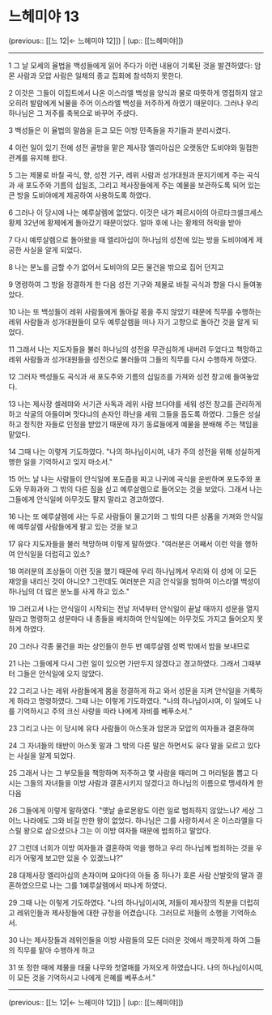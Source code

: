 # 느헤미야 13

(previous:: [[느 12|← 느헤미야 12]]) | (up:: [[느헤미야]])

***




1 
그 날 모세의 율법을 백성들에게 읽어 주다가 이런 내용이 기록된 것을 발견하였다: 암몬 사람과 모압 사람은 일체의 종교 집회에 참석하지 못한다. 



2 
이것은 그들이 이집트에서 나온 이스라엘 백성을 양식과 물로 따뜻하게 영접하지 않고 오히려 발람에게 뇌물을 주어 이스라엘 백성을 저주하게 하였기 때문이다. 그러나 우리 하나님은 그 저주를 축복으로 바꾸어 주셨다. 



3 
백성들은 이 율법의 말씀을 듣고 모든 이방 민족들을 자기들과 분리시켰다. 



4 
이런 일이 있기 전에 성전 골방을 맡은 제사장 엘리아십은 오랫동안 도비야와 밀접한 관계를 유지해 왔다. 



5 
그는 제물로 바칠 곡식, 향, 성전 기구, 레위 사람과 성가대원과 문지기에게 주는 곡식과 새 포도주와 기름의 십일조, 그리고 제사장들에게 주는 예물을 보관하도록 되어 있는 큰 방을 도비야에게 제공하여 사용하도록 하였다. 



6 
그러나 이 당시에 나는 예루살렘에 없었다. 이것은 내가 페르시아의 아르타크셀크세스황제 32년에 황제에게 돌아갔기 때문이었다. 얼마 후에 나는 황제의 허락을 받아 



7 
다시 예루살렘으로 돌아왔을 때 엘리아십이 하나님의 성전에 있는 방을 도비야에게 제공한 사실을 알게 되었다. 



8 
나는 분노를 금할 수가 없어서 도비야의 모든 물건을 밖으로 집어 던지고 



9 
명령하여 그 방을 정결하게 한 다음 성전 기구와 제물로 바칠 곡식과 향을 다시 들여놓았다. 



10 
나는 또 백성들이 레위 사람들에게 돌아갈 몫을 주지 않았기 때문에 직무를 수행하는 레위 사람들과 성가대원들이 모두 예루살렘을 떠나 자기 고향으로 돌아간 것을 알게 되었다. 



11 
그래서 나는 지도자들을 불러 하나님의 성전을 무관심하게 내버려 두었다고 책망하고 레위 사람들과 성가대원들을 성전으로 불러들여 그들의 직무를 다시 수행하게 하였다. 



12 
그러자 백성들도 곡식과 새 포도주와 기름의 십일조를 가져와 성전 창고에 들여놓았다. 



13 
나는 제사장 셀레먀와 서기관 사독과 레위 사람 브다야를 세워 성전 창고를 관리하게 하고 삭굴의 아들이며 맛다냐의 손자인 하난을 세워 그들을 돕도록 하였다. 그들은 성실하고 정직한 자들로 인정을 받았기 때문에 자기 동료들에게 예물을 분배해 주는 책임을 맡았다. 



14 
그때 나는 이렇게 기도하였다. "나의 하나님이시여, 내가 주의 성전을 위해 성실하게 행한 일을 기억하시고 잊지 마소서." 



15 
어느 날 나는 사람들이 안식일에 포도즙을 짜고 나귀에 곡식을 운반하며 포도주와 포도와 무화과와 그 밖의 다른 짐을 싣고 예루살렘으로 들어오는 것을 보았다. 그래서 나는 그들에게 안식일에 아무것도 팔지 말라고 경고하였다. 



16 
나는 또 예루살렘에 사는 두로 사람들이 물고기와 그 밖의 다른 상품을 가져와 안식일에 예루살렘 사람들에게 팔고 있는 것을 보고 



17 
유다 지도자들을 불러 책망하며 이렇게 말하였다. "여러분은 어째서 이런 악을 행하여 안식일을 더럽히고 있소? 



18 
여러분의 조상들이 이런 짓을 했기 때문에 우리 하나님께서 우리와 이 성에 이 모든 재앙을 내리신 것이 아니오? 그런데도 여러분은 지금 안식일을 범하여 이스라엘 백성이 하나님의 더 많은 분노를 사게 하고 있소." 



19 
그러고서 나는 안식일이 시작되는 전날 저녁부터 안식일이 끝날 때까지 성문을 열지 말라고 명령하고 성문마다 내 종들을 배치하여 안식일에는 아무것도 가지고 들어오지 못하게 하였다. 



20 
그러나 각종 물건을 파는 상인들이 한두 번 예루살렘 성벽 밖에서 밤을 보내므로 



21 
나는 그들에게 다시 그런 일이 있으면 가만두지 않겠다고 경고하였다. 그래서 그때부터 그들은 안식일에 오지 않았다. 



22 
그리고 나는 레위 사람들에게 몸을 정결하게 하고 와서 성문을 지켜 안식일을 거룩하게 하라고 명령하였다. 그때 나는 이렇게 기도하였다. "나의 하나님이시여, 이 일에도 나를 기억하시고 주의 크신 사랑을 따라 나에게 자비를 베푸소서." 



23 
그리고 나는 이 당시에 유다 사람들이 아스돗과 암몬과 모압의 여자들과 결혼하여 



24 
그 자녀들의 태반이 아스돗 말과 그 밖의 다른 말은 하면서도 유다 말을 모르고 있다는 사실을 알게 되었다. 



25 
그래서 나는 그 부모들을 책망하며 저주하고 몇 사람을 때리며 그 머리털을 뽑고 다시는 그들의 자녀들을 이방 사람과 결혼시키지 않겠다고 하나님의 이름으로 맹세하게 한 다음 



26 
그들에게 이렇게 말하였다. "옛날 솔로몬왕도 이런 일로 범죄하지 않았느냐? 세상 그 어느 나라에도 그와 비길 만한 왕이 없었다. 하나님은 그를 사랑하셔서 온 이스라엘을 다스릴 왕으로 삼으셨으나 그는 이 이방 여자들 때문에 범죄하고 말았다. 



27 
그런데 너희가 이방 여자들과 결혼하여 악을 행하고 우리 하나님께 범죄하는 것을 우리가 어떻게 보고만 있을 수 있겠느냐?" 



28 
대제사장 엘리아십의 손자이며 요야다의 아들 중 하나가 호론 사람 산발랏의 딸과 결혼하였으므로 나는 그를 1예루살렘에서 떠나게 하였다. 



29 
그때 나는 이렇게 기도하였다. "나의 하나님이시여, 저들이 제사장의 직분을 더럽히고 레위인들과 제사장들에 대한 규정을 어겼습니다. 그러므로 저들의 소행을 기억하소서. 



30 
나는 제사장들과 레위인들을 이방 사람들의 모든 더러운 것에서 깨끗하게 하여 그들의 직무를 맡아 수행하게 하고 



31 
또 정한 때에 제물을 태울 나무와 첫열매를 가져오게 하였습니다. 나의 하나님이시여, 이 모든 것을 기억하시고 나에게 은혜를 베푸소서."

***

(previous:: [[느 12|← 느헤미야 12]]) | (up:: [[느헤미야]])
